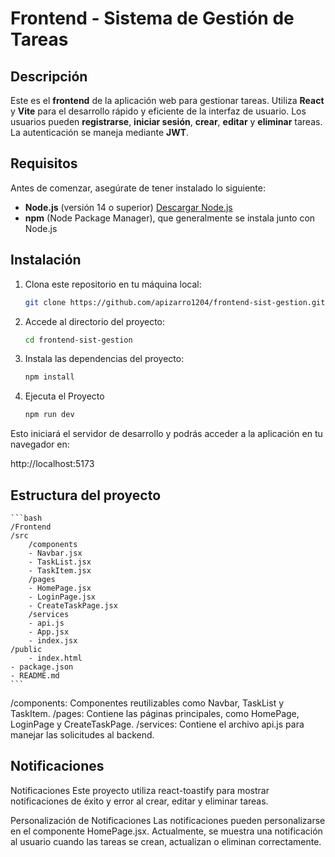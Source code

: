 # Frontend - Sistema de Gestión de Tareas

## Descripción

Este es el **frontend** de la aplicación web para gestionar tareas. Utiliza **React** y **Vite** para el desarrollo rápido y eficiente de la interfaz de usuario. Los usuarios pueden **registrarse**, **iniciar sesión**, **crear**, **editar** y **eliminar** tareas. La autenticación se maneja mediante **JWT**.

## Requisitos

Antes de comenzar, asegúrate de tener instalado lo siguiente:

- **Node.js** (versión 14 o superior) [Descargar Node.js](https://nodejs.org/)
- **npm** (Node Package Manager), que generalmente se instala junto con Node.js

## Instalación

1. Clona este repositorio en tu máquina local:

    ```bash
    git clone https://github.com/apizarro1204/frontend-sist-gestion.git
    ```

2. Accede al directorio del proyecto:

    ```bash
    cd frontend-sist-gestion
    ```

3. Instala las dependencias del proyecto:

    ```bash
    npm install
    ```
4. Ejecuta el Proyecto

    ```bash
    npm run dev
    ```

Esto iniciará el servidor de desarrollo y podrás acceder a la aplicación en tu navegador en:

http://localhost:5173

## Estructura del proyecto

    ```bash
    /Frontend
    /src
        /components
        - Navbar.jsx
        - TaskList.jsx
        - TaskItem.jsx
        /pages
        - HomePage.jsx
        - LoginPage.jsx
        - CreateTaskPage.jsx
        /services
        - api.js
        - App.jsx
        - index.jsx
    /public
        - index.html
    - package.json
    - README.md
    ```
/components: Componentes reutilizables como Navbar, TaskList y TaskItem.
/pages: Contiene las páginas principales, como HomePage, LoginPage y CreateTaskPage.
/services: Contiene el archivo api.js para manejar las solicitudes al backend.

## Notificaciones
Notificaciones
Este proyecto utiliza react-toastify para mostrar notificaciones de éxito y error al crear, editar y eliminar tareas.

Personalización de Notificaciones
Las notificaciones pueden personalizarse en el componente HomePage.jsx. Actualmente, se muestra una notificación al usuario cuando las tareas se crean, actualizan o eliminan correctamente.

    

